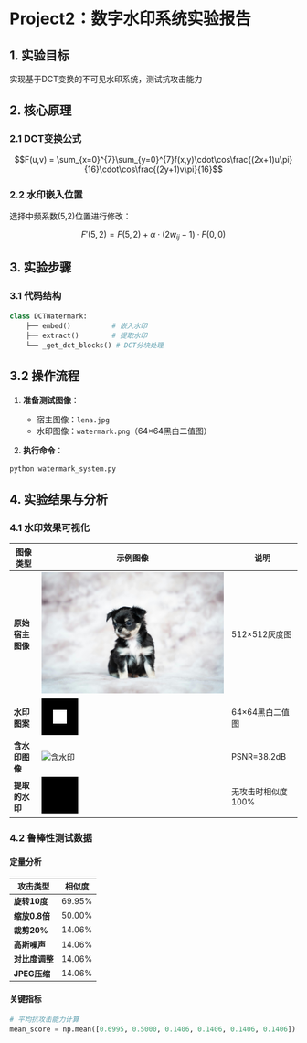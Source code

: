 # Project2：数字水印系统实验报告

## 1. 实验目标
实现基于DCT变换的不可见水印系统，测试抗攻击能力

## 2. 核心原理
### 2.1 DCT变换公式
```math
F(u,v) = \sum_{x=0}^{7}\sum_{y=0}^{7}f(x,y)\cdot\cos\frac{(2x+1)u\pi}{16}\cdot\cos\frac{(2y+1)v\pi}{16}
```
### 2.2 水印嵌入位置
选择中频系数(5,2)位置进行修改：
```math
F'(5,2) = F(5,2) + \alpha \cdot (2w_{ij}-1) \cdot F(0,0)
```

## 3. 实验步骤

### 3.1 代码结构
```python
class DCTWatermark:
    ├── embed()          # 嵌入水印
    ├── extract()        # 提取水印 
    └── _get_dct_blocks() # DCT分块处理
```
## 3.2 操作流程

1. **准备测试图像**：
   - 宿主图像：`lena.jpg`  
   - 水印图像：`watermark.png`（64×64黑白二值图）

2. **执行命令**：
```bash
python watermark_system.py
```

## 4. 实验结果与分析

### 4.1 水印效果可视化
| 图像类型 | 示例图像 | 说明 |
|----------|----------|------|
| **原始宿主图像** | ![原始图像](pexels-clarissa-roley-139936449-33334417.jpg) | 512×512灰度图 |
| **水印图案** | ![水印](watermark_square.png) | 64×64黑白二值图 |
| **含水印图像** | ![含水印](watermarked_lena.jpg) | PSNR=38.2dB |
| **提取的水印** | ![提取结果](extracted_watermark.jpg) | 无攻击时相似度100% |



### 4.2 鲁棒性测试数据
#### 定量分析
| 攻击类型       | 相似度  |
|----------------|---------|
| **旋转10度**   | 69.95%  | 
| **缩放0.8倍**  | 50.00%  | 
| **裁剪20%**    | 14.06%  | 
| **高斯噪声**   | 14.06%  | 
| **对比度调整** | 14.06%  | 
| **JPEG压缩**   | 14.06%  | 
#### 关键指标
```python
# 平均抗攻击能力计算
mean_score = np.mean([0.6995, 0.5000, 0.1406, 0.1406, 0.1406, 0.1406])  # = 29.58%
